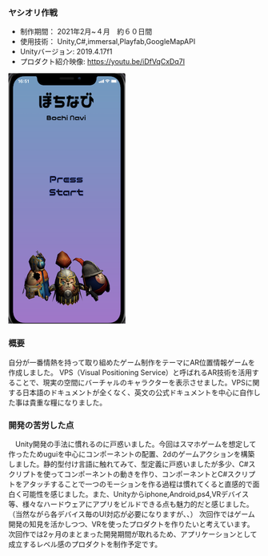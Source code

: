 ### ヤシオリ作戦

* 制作期間： 2021年2月~４月　約６０日間
* 使用技術： Unity,C#,immersal,Playfab,GoogleMapAPI
* Unityバージョン: 2019.4.17f1
* プロダクト紹介映像: https://youtu.be/iDfVqCxDq7I

[![IMAGE ALT TEXT HERE](thumbnailImage.png)](https://youtu.be/iDfVqCxDq7I)

### 概要
自分が一番情熱を持って取り組めたゲーム制作をテーマにAR位置情報ゲームを作成しました。 VPS（Visual Positioning Service）と呼ばれるAR技術を活用することで、現実の空間にバーチャルのキャラクターを表示させました。VPSに関する日本語のドキュメントが全くなく、英文の公式ドキュメントを中心に自作した事は貴重な糧になりました。

### 開発の苦労した点
　Unity開発の手法に慣れるのに戸惑いました。今回はスマホゲームを想定して作ったためuguiを中心にコンポーネントの配置、2dのゲームアクションを構築しました。静的型付け言語に触れてみて、型定義に戸惑いましたが多少、C#スクリプトを使ってコンポーネントの動きを作り、コンポーネントとC#スクリプトをアタッチすることで一つのモーションを作る過程は慣れてくると直感的で面白く可能性を感じました。また、Unityからiphone,Android,ps4,VRデバイス等、様々なハードウェアにアプリをビルドできる点も魅力的だと感じました。（当然ながら各デバイス毎のUI対応が必要になりますが、、）
次回作ではゲーム開発の知見を活かしつつ、VRを使ったプロダクトを作りたいと考えています。次回作では2ヶ月のまとまった開発期間が取れるため、アプリケーションとして成立するレベル感のプロダクトを制作予定です。
